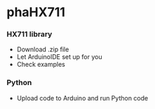 # phaHX711
### HX711 library
- Download .zip file
- Let ArduinoIDE set up for you
- Check examples
### Python
- Upload code to Arduino and run Python code
